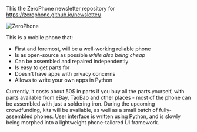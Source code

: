 This the ZeroPhone newsletter repository for https://zerophone.github.io/newsletter/

![ZeroPhone](/images/ZeroPhone1.jpg)

This is a mobile phone that:  
- First and foremost, will be a well-working reliable phone
- Is as open-source as possible *while also being cheap*
- Can be assembled and repaired independently
- Is easy to get parts for
- Doesn't have apps with privacy concerns 
- Allows to write your own apps in Python

Currently, it costs about 50$ in parts if you buy all the parts yourself, with parts available from eBay, TaoBao and other places - most of the phone can be assembled with just a soldering iron. During the upcoming crowdfunding, kits will be available, as well as a small batch of fully-assembled phones. User interface is written using Python, and is slowly being morphed into a lightweight phone-tailored UI framework.
